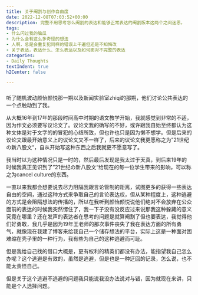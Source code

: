 ```yaml
---
title: 关于阉割与创作自由度
date: 2022-12-08T07:03:52+00:00
description: 完整不用思考怎么阉割的表达和能够正常表达的阉割版本这两个之间迷思。
tags:
- 什么闪过我的脑瓜
- 为什么会有这么多奇怪的想法
- 人啊，总是会重复犯同样的错误上千遍但还是不知悔改
- 关于表达，表达什么、怎么表达以及如何面对不完整的表达
categories:
- Daily Thoughts
textIndent: true
h2Center: false

---
```

> ### 

听了随机波动颜怡颜悦那一期以及新闻实验室zhiqi的那期，他们讨论公共表达的一个点触动到了我。

从大概16年到17年的那段时间高中时期的语文教学开始，我就感觉到非常的不适，因为作文必须要写议论文了。议论文我的确写的不好，或许跟我自始至终都认为这种文体是对于文字的的冒犯的心结所致，但也许也只是因为懒不想学。但是后来的议论文跟最开始意义上的议论文又不一样了，后来的议论文我更愿称之为”21世纪の新八股文“，自从开始写这种东西之后我就更不愿意写了。

我当时以为这种情况只是一时的，然后最后发现是我太过于天真，到后来19年的时候我真正见识到了”21世纪の新八股文“给现在的每一位学生带来的影响，可以称之为cancel culture的东西。

一直以来我都会想要说去尽力阻隔我跟言论管制的距离，试图更多的获得一些表达自由的空间，通过这种方式来争取自己的言论表达权，但从某种程度上，这种逃避的方式是会阻隔想法的传播的，所以在我听到颜怡颜悦说他们绝对不会放弃在公众面前的表达的时候我突然愣住了，我一下子没有没反应过来说那我这种躲藏的意义究竟在哪里？还在发声的表达者在思考的问题是就算阉割了但也要表达，我觉得他们好勇敢，我几乎是因为19年王老师的那次事件丧失了我在表达方面的所有勇气，就像现在我建了博客来给我自己一个储存想法的平台，实际上这是一种面对困难缩在壳子里的一种行为，我有些为自己的这种逃避而可耻。

但是我给自己找的借口大概是，更有权利的精英们都没有办法，能指望我自己怎么办呢？这个逃避是有效的，虽然是逃避，但是也是一种迂回的记录，怎么说，也不能太责怪自己。

但是关于这个逃避不逃避的问题我只能说我没办法说对与错，因为就现在来讲，只能是个人选择问题。